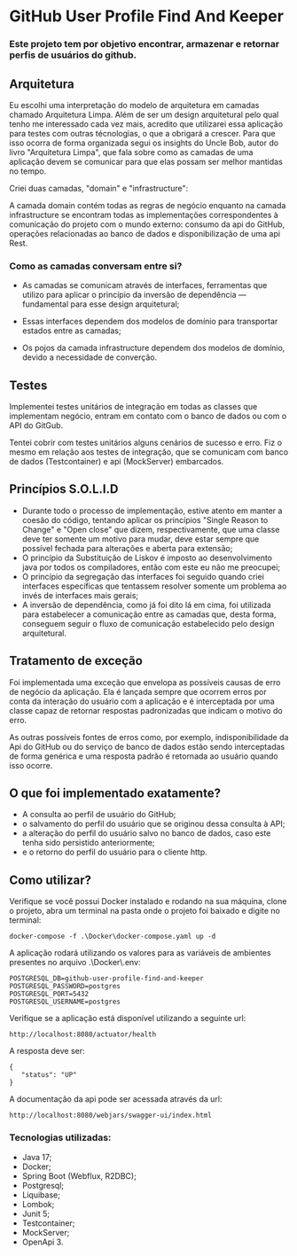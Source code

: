 # GitHub User Profile Find And Keeper

### Este projeto tem por objetivo encontrar, armazenar e retornar perfis de usuários do github.

## Arquitetura

Eu escolhi uma interpretação do modelo de arquitetura em camadas chamado Arquitetura Limpa. Além de ser um design arquitetural
pelo qual tenho me interessado cada vez mais, acredito que utilizarei essa aplicação para testes com outras técnologias,
o que a obrigará a crescer. Para que isso ocorra de forma organizada segui os insights do Uncle Bob, autor do livro "Arquitetura Limpa", 
que fala sobre como as camadas de uma aplicação devem se comunicar para que elas possam ser melhor mantidas no tempo.

Criei duas camadas, "domain" e "infrastructure": 

A camada domain contém todas  as regras de negócio enquanto na camada infrastructure se encontram todas as 
implementações correspondentes à comunicação do projeto com o mundo externo: consumo da api do GitHub,
 operações relacionadas ao banco de dados e disponibilização de uma api Rest.

### Como as camadas conversam entre si?

* As camadas se comunicam através de interfaces, ferramentas que utilizo para aplicar o princípio da inversão de
dependência — fundamental para esse design arquitetural;

* Essas interfaces dependem dos modelos de domínio para transportar estados entre as camadas;

* Os pojos da camada infrastructure dependem dos modelos de domínio, devido a necessidade de converção.


## Testes

Implementei testes unitários de integração em todas as classes que implementam negócio, entram em contato com o banco de
dados ou com o API do GitGub.

Tentei cobrir com testes unitários alguns cenários de sucesso e erro. Fiz o mesmo em relação aos testes de integração, que
se comunicam com banco de dados (Testcontainer) e api (MockServer) embarcados.

## Princípios S.O.L.I.D

* Durante todo o processo de implementação, estive atento em manter a coesão do código, tentando aplicar os princípios
"Single Reason to Change" e "Open close" que dizem, respectivamente, que uma classe deve ter somente um motivo para
mudar, deve estar sempre que possível fechada para alterações e aberta para extensão;
* O princípio da Substituição de Liskov é imposto ao desenvolvimento java por todos os compiladores, então com este eu
não me preocupei;
* O princípio da segregação das interfaces foi seguido quando criei interfaces específicas que tentassem resolver somente um problema ao
invés de interfaces mais gerais;
* A inversão de dependência, como já foi dito lá em cima, foi utilizada para estabelecer a comunicação entre as camadas
que, desta forma, conseguem seguir o fluxo de comunicação estabelecido pelo design arquitetural.

## Tratamento de exceção

Foi implementada uma exceção que envelopa as possíveis causas de erro de negócio da aplicação. Ela é lançada sempre que 
ocorrem erros por conta da interação do usuário com a aplicação e é interceptada por uma classe capaz de retornar respostas
padronizadas que indicam o motivo do erro.

As outras possíveis fontes de erros como, por exemplo, indisponibilidade da Api do GitHub ou do serviço de banco de dados
estão sendo interceptadas de forma genérica e uma resposta padrão é retornada ao usuário quando isso ocorre.

## O que foi implementado exatamente?

* A consulta ao perfil de usuário do GitHub;
* o salvamento do perfil do usuário que se originou dessa consulta à API;
* a alteração do perfil do usuário salvo no banco de dados, caso este tenha sido persistido anteriormente;
* e o retorno do perfil do usuário para o cliente http.

## Como utilizar?

Verifique se você possui Docker instalado e rodando na sua máquina, clone o projeto, 
abra um terminal na pasta onde o projeto foi baixado e digite no terminal:

    docker-compose -f .\Docker\docker-compose.yaml up -d

A aplicação rodará utilizando os valores para as variáveis de ambientes presentes no arquivo .\Docker\\.env:

    POSTGRESQL_DB=github-user-profile-find-and-keeper
    POSTGRESQL_PASSWORD=postgres
    POSTGRESQL_PORT=5432
    POSTGRESQL_USERNAME=postgres

Verifique se a aplicação está disponível utilizando a seguinte url:

    http://localhost:8080/actuator/health

A resposta deve ser:

    {
       "status": "UP"
    }

A documentação da api pode ser acessada através da url:

    http://localhost:8080/webjars/swagger-ui/index.html

### Tecnologias utilizadas:

* Java 17;
* Docker;
* Spring Boot (Webflux, R2DBC);
* Postgresql;
* Liquibase;
* Lombok;
* Junit 5;
* Testcontainer;
* MockServer;
* OpenApi 3.

